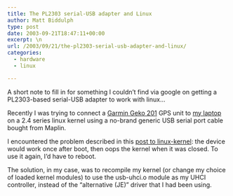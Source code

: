```yaml
---
title: The PL2303 serial-USB adapter and Linux
author: Matt Biddulph
type: post
date: 2003-09-21T18:47:11+00:00
excerpt: \n
url: /2003/09/21/the-pl2303-serial-usb-adapter-and-linux/
categories:
  - hardware
  - linux

---
```

A short note to fill in for something I couldn&#8217;t find via google on getting a PL2303-based serial-USB adapter to work with linux&#8230;

<!--more-->

  
Recently I was trying to connect a [Garmin Geko 201][1] GPS unit to [my laptop][2] on a 2.4 series linux kernel using a no-brand generic USB serial port cable bought from Maplin.

I encountered the problem described in this [post to linux-kernel][3]: the device would work once after boot, then oops the kernel when it was closed. To use it again, I&#8217;d have to reboot.

The solution, in my case, was to recompile my kernel (or change my choice of loaded kernel modules) to use the usb-uhci.o module as my UHCI controller, instead of the &#8220;alternative (JE)&#8221; driver that I had been using.

 [1]: https://www.garmin.com/products/geko201/
 [2]: /archives/000025.html
 [3]: https://www.google.com/url?sa=U&start=1&q=https://www.uwsg.iu.edu/hypermail/linux/kernel/0307.1/0438.html&e=747